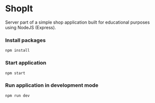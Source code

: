 # ShopIt

Server part of a simple shop application built for educational purposes using NodeJS (Express).

### Install packages

```
npm install
```

### Start application

```
npm start
```

### Run application in development mode

```
npm run dev
```
